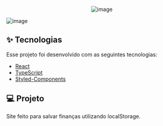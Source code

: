 <div align="center">
  
  ![image](https://user-images.githubusercontent.com/82004348/126880452-317d5b78-e52f-49d6-a1c1-aaa486f5096a.png)

</div>

![image](https://user-images.githubusercontent.com/82004348/126880474-b8eb60e4-1e34-4967-b5d6-7462f5ed8a48.png)


## ✨ Tecnologias

Esse projeto foi desenvolvido com as seguintes tecnologias:

- [React](https://reactjs.org)
- [TypeScript](https://www.typescriptlang.org/)
- [Styled-Components](https://styled-components.com/)

## 💻 Projeto

Site feito para salvar finanças utilizando localStorage.

